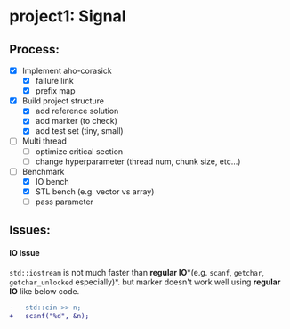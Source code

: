 # project1: Signal

## Process:
- [x] Implement aho-corasick
    - [x] failure link
    - [x] prefix map
- [x] Build project structure
    - [x] add reference solution
    - [x] add marker (to check)
    - [x] add test set (tiny, small)
- [ ] Multi thread
    - [ ] optimize critical section
    - [ ] change hyperparameter (thread num, chunk size, etc...)
- [ ] Benchmark
    - [x] IO bench
    - [x] STL bench (e.g. vector vs array)
    - [ ] pass parameter

## Issues:

#### IO Issue
`std::iostream` is not much faster than **regular IO***(e.g. `scanf`, `getchar`, `getchar_unlocked` especially)*.
but marker doesn't work well using **regular IO** like below code.
```diff
-   std::cin >> n;
+   scanf("%d", &n);
```
